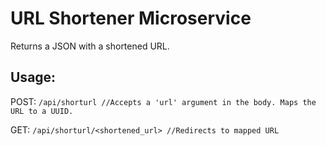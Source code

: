 
# URL Shortener Microservice

Returns a JSON with a shortened URL.

## Usage:

POST:
```/api/shorturl //Accepts a 'url' argument in the body. Maps the URL to a UUID.```

GET:
```/api/shorturl/<shortened_url> //Redirects to mapped URL```
